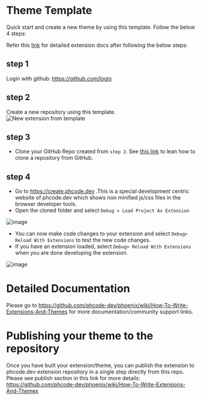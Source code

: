 # Theme Template

Quick start and create a new theme by using this template. Follow the below 4 steps:

Refer this [link](https://github.com/phcode-dev/phoenix/wiki/How-To-Write-Extensions-And-Themes) for detailed extension docs after following the below steps:

## step 1

Login with github: https://github.com/login

## step 2

Create a new repository using this template.
![New extension from template](https://user-images.githubusercontent.com/5336369/223931565-2708e516-a422-4e7b-9d89-9ac48c919c3d.gif)

## step 3

* Clone your GitHub Repo created from `step 2`. See [this link](https://docs.github.com/en/repositories/creating-and-managing-repositories/cloning-a-repository) to lean how to clone a repository from GitHub.

## step 4

* Go to https://create.phcode.dev .This is a special development centric website of phcode.dev which shows non minified js/css files in the browser developer tools.
* Open the cloned folder and select `Debug > Load Project As Extension`

![image](https://user-images.githubusercontent.com/5336369/224746152-0416a862-891a-4fe1-b9dd-09add25a6cc0.png)


* You can now make code changes to your extension and select `Debug> Reload With Extensions` to test the new code changes.
* If you have an extension loaded, select `Debug> Reload With Extensions` when you are done developing the extension.

![image](https://user-images.githubusercontent.com/5336369/224747590-556dff1d-5b29-41c3-88a0-3ce72ab643d0.png)

# Detailed Documentation

Please go to https://github.com/phcode-dev/phoenix/wiki/How-To-Write-Extensions-And-Themes for more documentation/community support links.

# Publishing your theme to the repository
Once you have built your extension/theme, you can publish the extension to phcode.dev extension repository in a single step directly from this repo.
Please see publish section in this link for more details: https://github.com/phcode-dev/phoenix/wiki/How-To-Write-Extensions-And-Themes